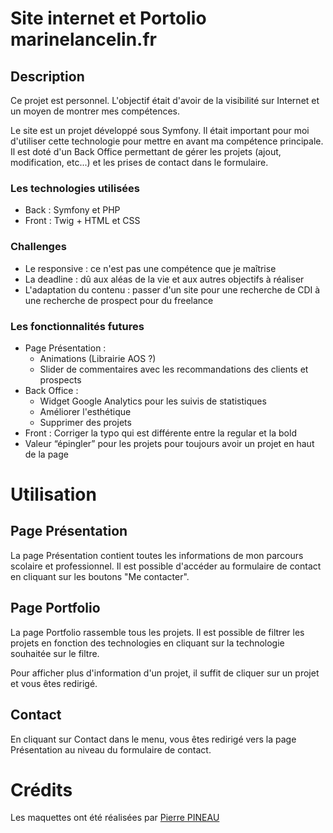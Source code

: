 # Site internet et Portolio marinelancelin.fr

## Description
Ce projet est personnel. L'objectif était d'avoir de la visibilité sur Internet et un moyen de montrer mes compétences.

Le site est un projet développé sous Symfony. Il était important pour moi d'utiliser cette technologie pour mettre en avant ma compétence principale. Il est doté d'un Back Office permettant de gérer les projets (ajout, modification, etc...) et les prises de contact dans le formulaire.

### Les technologies utilisées
- Back : Symfony et PHP
- Front : Twig + HTML et CSS

### Challenges
- Le responsive : ce n'est pas une compétence que je maîtrise
- La deadline : dû aux aléas de la vie et aux autres objectifs à réaliser
- L'adaptation du contenu : passer d'un site pour une recherche de CDI à une recherche de prospect pour du freelance

### Les fonctionnalités futures
- Page Présentation : 
    - Animations (Librairie AOS ?)
    - Slider de commentaires avec les recommandations des clients et prospects
- Back Office : 
    - Widget Google Analytics pour les suivis de statistiques
    - Améliorer l'esthétique
    - Supprimer des projets
- Front : Corriger la typo qui est différente entre la regular et la bold
- Valeur “épingler” pour les projets pour toujours avoir un projet en haut de la page

# Utilisation

## Page Présentation
La page Présentation contient toutes les informations de mon parcours scolaire et professionnel. Il est possible d'accéder au formulaire de contact en cliquant sur les boutons "Me contacter".

## Page Portfolio
La page Portfolio rassemble tous les projets. Il est possible de filtrer les projets en fonction des technologies en cliquant sur la technologie souhaitée sur le filtre.

Pour afficher plus d'information d'un projet, il suffit de cliquer sur un projet et vous êtes redirigé.

## Contact
En cliquant sur Contact dans le menu, vous êtes redirigé vers la page Présentation au niveau du formulaire de contact.

# Crédits

Les maquettes ont été réalisées par [Pierre PINEAU](https://www.linkedin.com/in/pierrepineau5?miniProfileUrn=urn%3Ali%3Afs_miniProfile%3AACoAABjOODABIwNvrPlGz4OYFLOVDjRNnQp1FgI&lipi=urn%3Ali%3Apage%3Ad_flagship3_search_srp_all%3B0b9YtcHdR6W7BDs%2BAc2yow%3D%3D)
